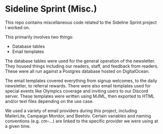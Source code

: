 # Sideline Sprint (Misc.)

This repo contains miscellaneous code related to the Sideline Sprint project I worked on.

This primarily involves two things:
- Database tables
- Email templates

The database tables were used for the general operation of the newsletter. They housed
things including our readers, staff, and feedback from readers. These were all run
against a Postgres database hosted on DigitalOcean.

The email templates covered everything from signup welcomes, to the daily newsletter,
to referral rewards. There were also email templates used for special events like
Olympics coverage and inviting users to our Discord server. These templates were
written using MJML, then exported to HTML and/or text files depending on the use
case.

We used a variety of email providers during this project, including MailerLite,
Campaign Monitor, and Beehiiv. Certain variables and naming conventions (e.g. cm-...)
are linked to the specific provider we were using at a given time.
